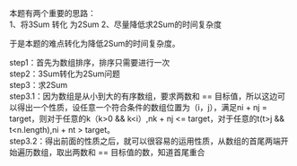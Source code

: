 本题有两个重要的思路：<br/>
1、将3Sum 转化 为2Sum
2、尽量降低求2Sum的时间复杂度

于是本题的难点转化为降低2Sum的时间复杂度。

step1：首先为数组排序，排序只需要进行一次<br/>
step2：3Sum转化为2Sum问题<br/>
step3：求2Sum<br/>
step3.1：因为数组是从小到大的有序数组，要求两数和 == 目标值，所以这边可以得出一个性质，设任意一个符合条件的数组位置为（i，j），满足ni + nj = target，则对于任意的k（k>0 && k<i）,nk + nj <= target，对于任意的t(t>j && t<n.length),ni + nt > target。<br/>
step3.2：得出前面的性质之后，就可以很容易的运用性质，从数组的首尾两端开始遍历数组，取出两数和 == 目标值的数，知道首尾重合
